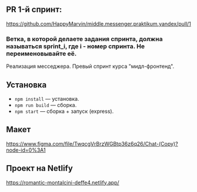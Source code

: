 ## PR 1-й спринт:

https://github.com/HappyMarvin/middle.messenger.praktikum.yandex/pull/1

### Ветка, в которой делаете задания спринта, должна называться sprint_i, где i - номер спринта. Не переименовывайте её.


Реализация месседжера. Превый спринт курса "мидл-фронтенд".

## Установка

- `npm install` — установка.
- `npm run build` — сборка.
- `npm start` — сборка + запуск (express).

## Макет

https://www.figma.com/file/TwqcgVrBrzWGBtp36z6q26/Chat-(Copy)?node-id=0%3A1

## Проект на Netlify

https://romantic-montalcini-deffe4.netlify.app/

